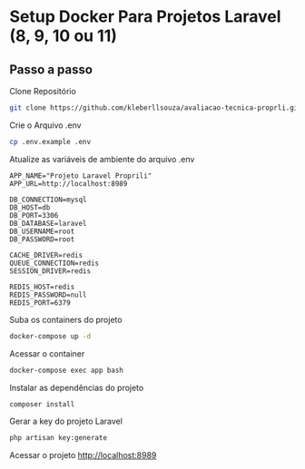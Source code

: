 
# Setup Docker Para Projetos Laravel (8, 9, 10 ou 11)

## Passo a passo

Clone Repositório

```sh
git clone https://github.com/kleberllsouza/avaliacao-tecnica-proprli.git
```

Crie o Arquivo .env

```sh
cp .env.example .env
```

Atualize as variáveis de ambiente do arquivo .env

```dosini
APP_NAME="Projeto Laravel Proprili"
APP_URL=http://localhost:8989

DB_CONNECTION=mysql
DB_HOST=db
DB_PORT=3306
DB_DATABASE=laravel
DB_USERNAME=root
DB_PASSWORD=root

CACHE_DRIVER=redis
QUEUE_CONNECTION=redis
SESSION_DRIVER=redis

REDIS_HOST=redis
REDIS_PASSWORD=null
REDIS_PORT=6379
```

Suba os containers do projeto

```sh
docker-compose up -d
```

Acessar o container

```sh
docker-compose exec app bash
```

Instalar as dependências do projeto

```sh
composer install
```

Gerar a key do projeto Laravel

```sh
php artisan key:generate
```

Acessar o projeto
[http://localhost:8989](http://localhost:8989)
